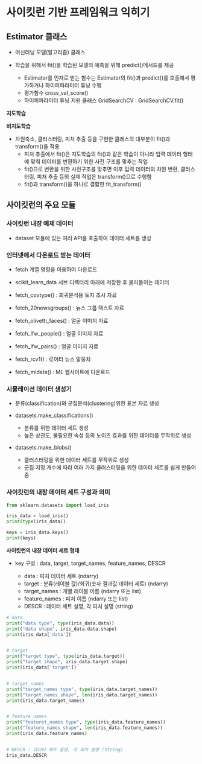 # 사이킷런 기반 프레임워크 익히기

## Estimator 클래스
- 머신러닝 모델(알고리즘) 클래스


- 학습을 위해서 fit()을 학습된 모델의 예측을 위해 predict()메서드를 제공
    - Estimator를 인자로 받는 함수는 Estimator의 fit()과 predict()를 호출해서 평가하거나 하이퍼파라미터 튜닝 수행
    - 평가함수 cross_val_score()
    - 하이퍼파라미터 튜닝 지원 클래스 GridSearchCV :  GridSearchCV.fit()


**지도학습**



**비지도학습**

- 차원축소, 클러스터링, 피처 추출 등을 구현한 클래스의 대부분이 fit()과 transform()을 적용
    - 피처 추출에서 fit()은 지도학습의 fit()과 같은 학습이 아니라 입력 데이터 형태에 맞춰 데이터를 변환하기 위한 사전 구조를 맞추는 작업
    - fit()으로 변환을 위한 사전구조를 맞추면 이후 입력 데이터의 차원 변환, 클러스터링, 피처 추출 등의 실제 작업은 transform()으로 수행함
    - fit()과 transform()을 하나로 결합한 fit_transform()

## 사이킷런의 주요 모듈



### 사이킷런 내장 예제 데이터

- dataset 모듈에 있는 여러 API를 호출하여 데이터 세트를 생성




###  인터넷에서 다운로드 받는 데이터
- fetch 계열 명령을 이용하여 다운로드
- scikit_learn_data 서브 디렉터리 아래에 저장한 후 불러들이는 데이터


- fetch_covtype() : 회귀분석용 토지 조사 자료
- fetch_20newsgroups() : 뉴스 그룹 텍스트 자료
- fetch_olivetti_faces() : 얼굴 이미지 자료
- fetch_lfw_people() : 얼굴 이미지 자료
- fetch_lfw_pairs() : 얼굴 이미지 자료
- fetch_rcv1() : 로이터 뉴스 말뭉치
- fetch_mldata() : ML 웹사이트에 다운로드

### 시뮬레이션 데이터 생성기
- 분류(classification)와 군집분석(clustering)위한 표본 자료 생성


- datasets.make_classifications()
    - 분류를 위한 데이터 세트 생성
    - 높은 상관도, 불필요한 속성 등의 노이즈 효과를 위한 데이터를 무작위로 생성


- datasets.make_blobs()
    - 클러스터링을 위한 데이터 세트를 무작위로 생성
    - 군집 지정 개수에 따라 여러 가지 클러스터링을 위한 데이터 세트를 쉽게 만들어 줌
    
    

### 사이킷런의 내장 데이터 세트 구성과 의미

```python
from sklearn.datasets import load_iris

iris_data = load_iris()
print(type(iris_data))

keys = iris_data.keys()
print(keys)
```



**사이킷런의 내장 데이터 세트 형태**

* key 구성 : data, target, target_names, feature_names, DESCR

    - data : 피처 데이터 세트 (ndarry)
    - target : 분류(레이블 값)/회귀(숫자 결과값 데이터 세트) (ndarry)
    - target_names : 개별 레이블 이름 (ndarry 또는 list)
    - feature_names : 피처 이름 (ndarry 또는 list)
    - DESCR : 데이터 세트 설명, 각 피처 설명 (string)

```python
# data
print("data type", type(iris_data.data))
print("data shape", iris_data.data.shape)
print(iris_data['data'])


# target
print("target type", type(iris_data.target))
print("target shape", iris_data.target.shape)
print(iris_data['target'])


# target_names
print("target_names type", type(iris_data.target_names))
print("target_names shape", len(iris_data.target_names))
print(iris_data.target_names)


# feature_names
print("featuret_names type", type(iris_data.feature_names))
print("feature_names shape", len(iris_data.feature_names))
print(iris_data.feature_names)


# DESCR : 데이터 세트 설명, 각 피처 설명 (string)
iris_data.DESCR
```

